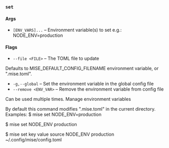 ### `set`

#### Args

* `[ENV_VARS]...` – Environment variable(s) to set
e.g.: NODE_ENV=production

#### Flags

* `--file <FILE>` – The TOML file to update

Defaults to MISE_DEFAULT_CONFIG_FILENAME environment variable, or ".mise.toml".
* `-g,--global` – Set the environment variable in the global config file
* `--remove <ENV_VAR>` – Remove the environment variable from config file

Can be used multiple times.
Manage environment variables

By default this command modifies ".mise.toml" in the current directory.
Examples:
  $ mise set NODE_ENV=production

  $ mise set NODE_ENV
  production

  $ mise set
  key       value       source
  NODE_ENV  production  ~/.config/mise/config.toml
